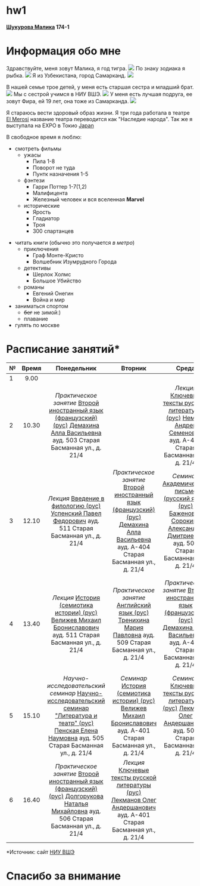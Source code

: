 # hw1
**[Шукурова Малика](https://vk.com/id237012356) 174-1**
# **Информация обо мне**
Здравствуйте, меня зовут Малика, я год тигра.
![](https://s1.1zoom.ru/big0/729/Tigers_Painting_Art_Head_White_Glance_533926_1280x954.jpg)
По знаку зодиака я рыбка.
![](http://heaclub.ru/tim/c26c62736282b538aeffe48a7379377a/ribi-vosprinimayut-chuzhuyu-bedu-kak-svoyu.jpg) 
Я из Узбекистана, город Самарканд.
![](https://s00.yaplakal.com/pics/pics_original/4/1/2/3203214.jpg)

В нашей семье трое детей, у меня есть старшая сестра и младший брат.
![](https://pp.userapi.com/c638816/v638816061/f8f4/tesUc4efZW4.jpg)
Мы с сестрой учимся в НИУ ВШЭ.
![](http://studygu.ru/images/university/blazon/55df85b5965c2.jpg)
У меня есть лучшая подруга, ее зовут Фира, ей 19 лет, она тоже из Самарканда.
![](https://pp.userapi.com/c840731/v840731388/4a602/Zq0w6Zcme80.jpg)

Я стараюсь вести здоровый образ жизни. Я три года работала в театре [El Merosi](http://samcity.uz/catalog/item/teatr-istoricheskogo-kostyuma-el-merosi-el-merosi) название театра переводится как "Наследие народа". Так же я выступала на EXPO в Токио 
[Japan](https://www.nippo.co.jp/eng/n-expo016/ne16_a.htm)

В свободное время я люблю:
+ смотреть фильмы  
  - ужасы
    - Пила 1-8
    - Поворот не туда
    - Пунтк назначения 1-5
  - фэнтези
    - Гарри Поттер 1-7(1,2)
    - Малифицента 
    - Железный человек и вся вселенная **Marvel**
  + исторические
    - Ярость
    - Гладиатор
    - Троя
    - 300 спартанцев
- читать книги (обычно это получается *в метро*)
  - приключения
    - Граф Монте-Кристо
    - Волшебник Изумрудного Города
  * детективы
    - Шерлок Холмс
    - Большое Убийство
  * романы
    - Евгений Онегин
    - Война и мир
- заниматься спортом
  - ~~бег~~  не зимой:)
  - плавание
- гулять по москве
  
  

# **Расписание занятий***
**№**|**Время**|**Понедельник**|**Вторник**|**Среда**|**Четверг**|**Пятница**|**Суббота**|
---|:---:|:---:|:---:|:---:|:---:|:---:|---:
1|9.00| | | | | | |
2|10.30| *Практическое занятие* [Второй иностранный язык (французский) (рус)](https://www.hse.ru/edu/courses/205510688) [Демахина Алла Васильевна](https://www.hse.ru/org/persons/210663239)  ауд. 503 Старая Басманная ул., д. 21/4| |*Лекция* [Ключевые тексты русской литературы (рус)](https://www.hse.ru/edu/courses/205519220) [Немзер Андрей Семенович](https://www.hse.ru/org/persons/135562)  ауд. А-403 Старая Басманная ул., д. 21/4| |*Лекция* [Цифровая грамотность (рус)](https://www.hse.ru/edu/courses/?ptm=1884091544) [Орехов Борис Валерьевич](https://www.hse.ru/staff/borekhov)  ауд. 501 Старая Басманная ул., д. 21/4| |
3|12.10|*Лекция* [Введение в филологию (рус)](https://www.hse.ru/edu/courses/205520477) [Успенский Павел Федорович](https://www.hse.ru/org/persons/132998458) ауд. 511 Старая Басманная ул., д. 21/4|*Практическое занятие* [Второй иностранный язык (французский) (рус)](https://www.hse.ru/edu/courses/205510688) [Демахина Алла Васильевна](https://www.hse.ru/org/persons/210663239) ауд. А-404 Старая Басманная ул., д. 21/4|*Семинар* [Академическое письмо (русский язык) (рус)](https://www.hse.ru/edu/courses/205507082) [Баженова-Сорокина Александра Дмитриевна](https://www.hse.ru/org/persons/141566291) ауд. 501 Старая Басманная ул., д. 21/4|*Практическое занятие* [Английский язык (рус)](https://www.hse.ru/edu/courses/?ptm=1724239751) [Тренихина Мария Павловна](https://www.hse.ru/org/persons/65854983) ауд. 509 Старая Басманная ул., д. 21/4|*Семинар* [Введение в филологию (рус)](https://www.hse.ru/edu/courses/205520477) [Успенский Павел Федорович](https://www.hse.ru/org/persons/132998458) ауд. 503 Старая Басманная ул., д. 21/4| |
4|13.40|*Лекция* [История (семиотика истории) (рус)](https://www.hse.ru/edu/courses/205509580) [Велижев Михаил Брониславович](https://www.hse.ru/org/persons/34803527) ауд. 511 Старая Басманная ул., д. 21/4|*Практическое занятие* [Английский язык (рус)](https://www.hse.ru/edu/courses/?ptm=1724239751) [Тренихина Мария Павловна](https://www.hse.ru/org/persons/65854983) ауд. 509 Старая Басманная ул., д. 21/4|*Практическое занятие* [Второй иностранный язык (французский) (рус)](https://www.hse.ru/edu/courses/205510688) [Демахина Алла Васильевна](https://www.hse.ru/org/persons/210663239) ауд. А-404 Старая Басманная ул., д. 21/4|*Семинар* [Ключевые тексты русской литературы (рус)](https://www.hse.ru/edu/courses/205519220) [Лекманов Олег Андершанович](https://www.hse.ru/org/persons/34616895) ауд. 507 Старая Басманная ул., д. 21/4|*Семинар* [Цифровая грамотность (рус)](https://www.hse.ru/edu/courses/?ptm=1884091544) [Мещерякова Евгения Игоревна](https://www.hse.ru/org/persons/137320243) ауд. 401 Старая Басманная ул., д. 21/4| |
5|15.10|*Научно-исследовательский семинар* [Научно-исследовательский семинар "Литература и театр" (рус)](https://www.hse.ru/edu/courses/214352541) [Пенская Елена Наумовна](https://www.hse.ru/org/persons/135526) ауд. 505 Старая Басманная ул., д. 21/4|*Семинар* [История (семиотика истории) (рус)](https://www.hse.ru/edu/courses/214352683) [Велижев Михаил Брониславович](https://www.hse.ru/org/persons/34803527) ауд. А-401 Старая Басманная ул., д. 21/4|*Семинар* [Ключевые тексты русской литературы (рус)](https://www.hse.ru/edu/courses/205519220) [Лекманов Олег Андершанович](https://www.hse.ru/org/persons/34616895) ауд. 507 Старая Басманная ул., д. 21/4|*Практическое занятие* [Английский язык (рус)](https://www.hse.ru/edu/courses/?ptm=1724239751) [Тренихина Мария Павловна](https://www.hse.ru/org/persons/65854983) ауд. 509 Старая Басманная ул., д. 21/4| | |
6|16.40|*Практическое занятие* [Второй иностранный язык (французский) (рус)](https://www.hse.ru/edu/courses/214354570) [Долгорукова Наталья Михайловна](https://www.hse.ru/staff/Dolgorukova) ауд. 506 Старая Басманная ул., д. 21/4|*Лекция* [Ключевые тексты русской литературы (рус)](https://www.hse.ru/edu/courses/214368735) [Лекманов Олег Андершанович](https://www.hse.ru/org/persons/34616895) ауд. А-401 Старая Басманная ул., д. 21/4| | | | |

*Источник: сайт [НИУ ВШЭ](https://www.hse.ru/ba/philology/timetable?fromdate=2018.01.22&todate=2018.01.27&groupoid=7215&receiverType=3&timetable-courses=1&timetable-groups=7215)

# Спасибо за внимание


